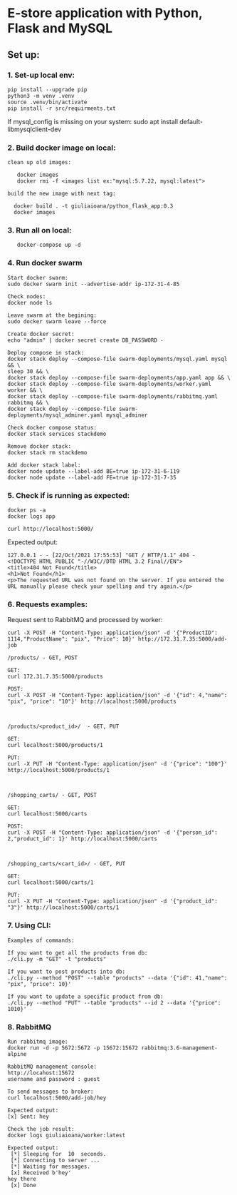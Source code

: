 # E-store application with Python, Flask and MySQL

## Set up:

### 1. Set-up local env: 
```
pip install --upgrade pip
python3 -m venv .venv
source .venv/bin/activate
pip install -r src/requirments.txt

```

If mysql_config is missing on your system:
sudo apt install default-libmysqlclient-dev 

### 2. Build docker image on local:
```
clean up old images:

   docker images
   docker rmi -f <images list ex:"mysql:5.7.22, mysql:latest">

build the new image with next tag:

  docker build . -t giuliaioana/python_flask_app:0.3
  docker images

```

### 3. Run all on local:

```
   docker-compose up -d

```

### 4. Run docker swarm 
```
Start docker swarm:
sudo docker swarm init --advertise-addr ip-172-31-4-85
```

```
Check nodes:
docker node ls
```

```
Leave swarm at the begining:
sudo docker swarm leave --force
```

```
Create docker secret:
echo "admin" | docker secret create DB_PASSWORD -
```

```
Deploy compose in stack:
docker stack deploy --compose-file swarm-deployments/mysql.yaml mysql && \
sleep 30 && \
docker stack deploy --compose-file swarm-deployments/app.yaml app && \
docker stack deploy --compose-file swarm-deployments/worker.yaml worker && \
docker stack deploy --compose-file swarm-deployments/rabbitmq.yaml rabbitmq && \
docker stack deploy --compose-file swarm-deployments/mysql_adminer.yaml mysql_adminer
```

```
Check docker compose status:
docker stack services stackdemo
```

```
Remove docker stack:
docker stack rm stackdemo
```

```
Add docker stack label:
docker node update --label-add BE=true ip-172-31-6-119
docker node update --label-add FE=true ip-172-31-7-35
```
### 5. Check if is running as expected:

```
docker ps -a
docker logs app

curl http://localhost:5000/

```
Expected output:

```
127.0.0.1 - - [22/Oct/2021 17:55:53] "GET / HTTP/1.1" 404 -
<!DOCTYPE HTML PUBLIC "-//W3C//DTD HTML 3.2 Final//EN">
<title>404 Not Found</title>
<h1>Not Found</h1>
<p>The requested URL was not found on the server. If you entered the URL manually please check your spelling and try again.</p>

```

### 6. Requests examples: 

Request sent to RabbitMQ and processed by worker: 
```
curl -X POST -H "Content-Type: application/json" -d '{"ProductID": 1114,"ProductName": "pix", "Price": 10}' http://172.31.7.35:5000/add-job
```
```
/products/ - GET, POST

GET: 
curl 172.31.7.35:5000/products

POST: 
curl -X POST -H "Content-Type: application/json" -d '{"id": 4,"name": "pix", "price": "10"}' http://localhost:5000/products



/products/<product_id>/  - GET, PUT 

GET:
curl localhost:5000/products/1

PUT: 
curl -X PUT -H "Content-Type: application/json" -d '{"price": "100"}' http://localhost:5000/products/1



/shopping_carts/ - GET, POST 

GET: 
curl localhost:5000/carts

POST:
curl -X POST -H "Content-Type: application/json" -d '{"person_id": 2,"product_id": 1}' http://localhost:5000/carts



/shopping_carts/<cart_id>/ - GET, PUT

GET: 
curl localhost:5000/carts/1

PUT:
curl -X PUT -H "Content-Type: application/json" -d '{"product_id": "3"}' http://localhost:5000/carts/1

```

### 7. Using CLI: 

``` 
Examples of commands: 

If you want to get all the products from db: 
./cli.py -m "GET" -t "products" 

If you want to post products into db: 
./cli.py --method "POST" --table "products" --data '{"id": 41,"name": "pix", "price": 10}'

If you want to update a specific product from db:
./cli.py --method "PUT" --table "products" --id 2 --data '{"price": 1010}'

```

### 8. RabbitMQ

```
Run rabbitmq image: 
docker run -d -p 5672:5672 -p 15672:15672 rabbitmq:3.6-management-alpine

RabbitMQ management console:
http://locahost:15672
username and password : guest 

To send messages to broker: 
curl localhost:5000/add-job/hey

Expected output: 
[x] Sent: hey

Check the job result: 
docker logs giuliaioana/worker:latest

Expected output: 
 [*] Sleeping for  10  seconds.
 [*] Connecting to server ...
 [*] Waiting for messages.
 [x] Received b'hey'
hey there
 [x] Done

```